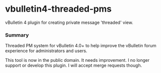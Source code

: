 vbulletin4-threaded-pms
=======================

vBulletin 4 plugin for creating private message 'threaded' view. 

### Summary ###

Threaded PM system for vBulletin 4.0+ to help improve the vBulletin forum experience for administrators and users. 

This tool is now in the public domain. It needs improvement. I no longer support or develop this plugin. I will accept merge requests though. 
